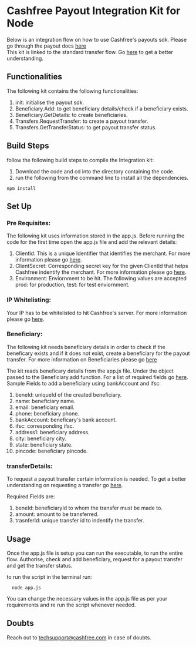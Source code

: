 # Cashfree Payout Integration Kit for Node

Below is an integration flow on how to use Cashfree's payouts sdk.
Please go through the payout docs [here](https://docs.cashfree.com/docs/payout/guide/)
<br/>
This kit is linked to the standard transfer flow. Go [here](https://dev.cashfree.com/payouts/integrations/standard-transfer) to get a better understanding.
<br/>

## Functionalities

The following kit contains the following functionalities:
    <ol>
    <li> init: initialise the payout sdk.
    <li> Beneficiary.Add: to get beneficiary details/check if a beneficiary exists.
    <li> Beneficiary.GetDetails: to create beneficiaries.
    <li> Transfers.RequestTransfer: to create a payout transfer.
    <li> Transfers.GetTransferStatus: to get payout transfer status.
    </ol>

## Build Steps

follow the following build steps to compile the Integration kit:
  1. Download the code and cd into the directory containing the code.
  2. run the following from the command line to install all the dependencies.
  ```
  npm install
  ```
## Set Up

### Pre Requisites:
The following kit uses information stored in the app.js. Before running the code for the first time open the app.js file
and add the relevant details:
  1. ClientId: This is a unique Identifier that identifies the merchant. For more information please go [here](https://dev.cashfree.com/payouts/integrations/pre-requisites#credentials).
  2. ClientSecret: Corresponding secret key for the given ClientId that helps Cashfree indentify the merchant. For more information please go [here](https://dev.cashfree.com/payouts/integrations/pre-requisites#credentials).
  3. Environment: Enviornment to be hit. The following values are accepted prod: for production, test: for test enviornment.

### IP Whitelisting:

Your IP has to be whitelisted to hit Cashfree's server. For more information please go [here](https://dev.cashfree.com/payouts/integrations/pre-requisites#ip).

### Beneficiary:
The following kit needs beneficiary details in order to check if the beneficary exists and if it does not exist, 
create a beneficiary for the payout transfer. For more information on Beneficiaries please go [here](https://dev.cashfree.com/payouts/integrations/standard-transfer#beneficiary)

The kit reads beneficary details from the app.js file. Under the object passed to the Beneficiary.add function. For a list of required fields go [here](https://dev.cashfree.com/api-reference/payouts-api#create-beneficiary).
Sample Fields to add a beneficiary using bankAccount and ifsc:
  1. beneId: uniqueId of the created beneficiary.
  2. name: beneficiary name.
  3. email: beneficiary email.
  4. phone: beneficiary phone.
  5. bankAccount: beneficary's bank account.
  6. ifsc: corresponding ifsc.
  7. address1: beneficiary address.
  8. city: beneficiary city.
  9. state: beneficiary state.
  10. pincode: beneficiary pincode.
  
### transferDetails:
To request a payout transfer certain information is needed. To get a better understanding on requesting a transfer go [here](https://dev.cashfree.com/api-reference/payouts-api#standard-transfer).

Required Fields are:
  1. beneId: beneficiaryId to whom the transfer must be made to.
  2. amount: amount to be transferred.
  3. trasnferId: unique transfer id to indentify the transfer.


## Usage

Once the app.js file is setup you can run the executable, to run the entire flow. Authorise, check and add beneficiary, 
request for a payout transfer and get the transfer status.

to run the script in the terminal run:
```
  node app.js
```

You can change the necessary values in the app.js file as per your requirements and re run the script whenever needed.

## Doubts

Reach out to techsupport@cashfree.com in case of doubts.
 


